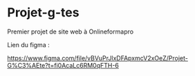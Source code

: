 # Projet-g-tes
Premier projet de site web à Onlineformapro

Lien du figma :

https://www.figma.com/file/vBVuPrJlxDFApxmcV2xOeZ/Projet-G%C3%AEte?t=fi0AcaLc6RM0qFTH-6